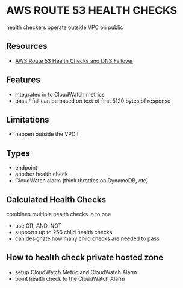 # AWS ROUTE 53 HEALTH CHECKS

health checkers operate outside VPC on public

## Resources

- [AWS Route 53 Health Checks and DNS Failover](https://docs.aws.amazon.com/Route53/latest/DeveloperGuide/dns-failover.html)

## Features

- integrated in to CloudWatch metrics
- pass / fail can be based on text of first 5120 bytes of response

## Limitations

- happen outside the VPC!!

## Types

- endpoint
- another health check
- CloudWatch alarm (think throttles on DynamoDB, etc)

## Calculated Health Checks

combines multiple health checks in to one

- use OR, AND, NOT
- supports up to 256 child health checks
- can designate how many child checks are needed to pass

## How to health check private hosted zone

- setup CloudWatch Metric and CloudWatch Alarm
- point health check to the CloudWatch Alarm
